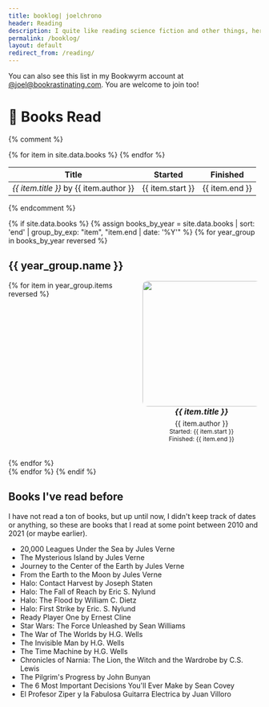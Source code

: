 ```yaml
---
title: booklog| joelchrono
header: Reading
description: I quite like reading science fiction and other things, here's a log of the books I've read divided by year.
permalink: /booklog/
layout: default
redirect_from: /reading/
---
```


You can also see this list in my Bookwyrm account at [@joel@bookrastinating.com](https://bookrastinating.com/user/joel). You are welcome to join too!

# 👤 Books Read

{% comment %}
<table>
  <thead>
    <tr>
      <th>Title</th>
      <th>Started</th>
      <th>Finished</th>
    </tr>
  </thead>
  <tbody>
{% for item in site.data.books %}
    <tr>
      <td><i>{{ item.title }}</i> by {{ item.author }}</td>
      <td>{{ item.start }}</td>
      <td>{{ item.end }}</td>
    </tr>
{% endfor %}
  </tbody>
</table>
{% endcomment %}

<style>
  .responsive-grid {
    display: grid;
    grid-template-columns: repeat(auto-fill, minmax(160px, 1fr));
    gap: 2rem;
  }

  .book-cover-container {
    display: flex;
    flex-direction: column;
  }

  .book-cover {
    background-color: var(--code-bg);
    background-size: cover;
    background-position: center;
    border: 1px solid var(--code-bg);
    border-radius: 10px;
    overflow: hidden;
    position: relative;
    text-align: center;
    height: 250px;
  }

  .content {
    display: flex;
    flex-grow: 1;
    padding: 0 .8rem;
    transition: opacity 0.3s ease;
    overflow: auto;
    align-items: center;
    text-align: center;
    justify-content: center;
  }

  .info {
    font-size: 14px;
  }

  .title {
    font-weight: bold;
    font-size: 16px;
    margin-bottom: 5px;
  }

  .artist {
    font-size: 14px;
  }

  .dates {
    font-size: 12px;
    white-space: pre-line;
    overflow: visible;
  }

  @media screen and (max-width: 600px) {
    .responsive-grid {
      grid-template-columns: 1fr;
    }

    .book-cover-container {
      flex-direction: row;
    }

    .book-cover {
      height: auto;
      flex: 0 0 100px;  
      margin-right: 10px;
    }

    .content {
    flex-grow: 1;
    min-height: 0px;
    align-items: right;
    text-align: right;
    justify-content: right;
    }
    .dates {
    display: inline;
    }
  }
</style>

{% if site.data.books %}
  {% assign books_by_year = site.data.books | sort: 'end' | group_by_exp: "item", "item.end | date: '%Y'" %}
  {% for year_group in books_by_year reversed %}
  <h2>{{ year_group.name }}</h2>
  <div class="responsive-grid">
  {% for item in year_group.items reversed %}
  <div class="book-cover-container">
  <img class="book-cover" src="{{ item.cover }}">
  <!--<div class="book-cover" style="background-image: url('{{ item.cover }}');"></div>-->
  <div class="content">
  <div class="info">
  <div class="title"><i>{{ item.title }}</i></div>
  <div class="artist">{{ item.author }}</div>
  <div class="dates">Started: {{ item.start }}</div>
  <div class="dates">Finished: {{ item.end }}</div>
  </div>
  </div>
  </div>
      {% endfor %}
  </div>
  {% endfor %}
{% endif %}







## Books I've read before

I have not read a ton of books, but up until now, I didn't keep track of dates or anything, so these are books that I read at some point between 2010 and 2021 (or maybe earlier).

- 20,000 Leagues Under the Sea by Jules Verne
- The Mysterious Island by Jules Verne
- Journey to the Center of the Earth by Jules Verne
- From the Earth to the Moon by Jules Verne
- Halo: Contact Harvest by Joseph Staten
- Halo: The Fall of Reach by Eric S. Nylund
- Halo: The Flood by William C. Dietz
- Halo: First Strike by Eric. S. Nylund
- Ready Player One by Ernest Cline
- Star Wars: The Force Unleashed by Sean Williams
- The War of The Worlds by H.G. Wells
- The Invisible Man by H.G. Wells
- The Time Machine by H.G. Wells
- Chronicles of Narnia: The Lion, the Witch and the Wardrobe by C.S. Lewis
- The Pilgrim's Progress by John Bunyan
- The 6 Most Important Decisions You'll Ever Make by Sean Covey
- El Profesor Ziper y la Fabulosa Guitarra Electrica by Juan Villoro
